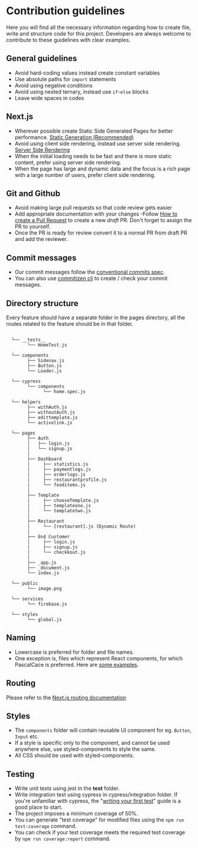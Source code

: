 # Contribution guidelines

Here you will find all the necessary information regarding how to create file, write and structure code for this project. Developers are always welcome to contribute to these guidelines with clear examples.

## General guidelines
- Avoid hard-coding values instead create constant variables
- Use absolute paths for `import` statements
- Avoid using negative conditions
- Avoid using nested ternary, instead use `if`-`else` blocks
- Leave wide spaces in codes

## Next.js 
- Wherever possible create Static Side Generated Pages for better performance. [Static Generation (Recommended)](https://nextjs.org/docs/basic-features/pages#static-generation-recommended)
- Avoid using client side rendering, instead use server side rendering. [Server Side Rendering](https://nextjs.org/docs/basic-features/pages#server-side-rendering)
- When the initial loading needs to be fast and there is more static content, prefer using server side rendering.
- When the page has large and dynamic data and the focus is a rich page with a large number of users, prefer client side rendering.

## Git and Github

- Avoid making large pull requests so that code review gets easier
- Add appropriate documentation with your changes
-Follow [How to create a Pull Request](https://docs.github.com/en/github/collaborating-with-pull-requests/proposing-changes-to-your-work-with-pull-requests/creating-a-pull-request) to create a new *draft* PR. Don't forget to assign the PR to yourself.
- Once the PR is ready for review convert it to a normal PR from draft PR and add the reviewer. 

## Commit messages

- Our commit messages follow the [conventional commits spec](https://www.conventionalcommits.org/en/v1.0.0/).
- You can also use [commitizen cli](https://commitizen.github.io/cz-cli/) to create / check your commit messages.

## Directory structure

Every feature should have a separate folder in the pages directory, all the routes related to the feature should be in that folder.  

```

  └── __tests__
        └── HomeTest.js
  
  └── components
        ├── Sidenav.js
        ├── Button.js
        └── Loader.js
  
  └── cypress
        └── components
              └── home.spec.js
        
  └── helpers
        ├── withAuth.js
        ├── withoutAuth.js
        ├── edittemplate.js
        └── activelink.js
        
  └── pages
       	├── Auth
        |   ├── login.js
        |   └── signup.js
        | 
       	├── Dashboard
        |  	  ├── statistics.js
        |  	  ├── paymentlogs.js
        |  	  ├── orderlogs.js
        |  	  ├── restaurantprofile.js
        |  	  └── fooditems.js
        |
        ├── Template
        |  	  ├── chooseTemplate.js
        |  	  ├── templateone.js
        |  	  └── templatetwo.js
        |
        ├── Restaurant
        |  	  └── [restaurant].js (Dynamic Route)
        |      
        ├── End Customer
        |     ├── login.js
        |     ├── signup.js
        |     └── checkkout.js
        |
        ├── _app.js
        ├── _document.js
        └── index.js
  
  └── public
        └── image.png        

  └── services
        └── firebase.js

  └── styles
        └── global.js         

```          	

## Naming

- Lowercase is preferred for folder and file names.
- One exception is, files which represent React components, for which PascalCace is preferred. Here are [some examples](https://github.com/vercel/next.js/tree/canary/examples).

## Routing

Please refer to the [Next.js routing documentation](https://nextjs.org/docs/routing/introduction)

## Styles

- The `components` folder will contain reusable UI component for eg. `Button`, `Input` etc.
- If a style is specific only to the component, and cannot be used anywhere else, use styled-components to style the same.
- All CSS should be used with styled-components. 

## Testing

- Write unit tests using jest in the __test__ folder.
- Write integration test using cypress in cypress/integration folder. If you're unfamiliar with cypress, the "[writing your first test](https://docs.cypress.io/guides/getting-started/writing-your-first-test#Add-a-test-file)" guide is a good place to start.
- The project imposes a minimum coverage of 50%.
- You can generate "test coverage" for modified files using the `npm run test:coverage` command.
- You can check if your test coverage meets the required test coverage by `npm run coverage:report` command.  



